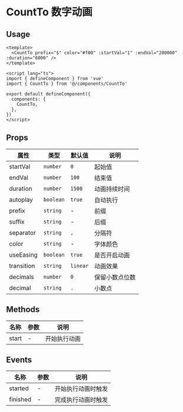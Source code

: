 # CountTo 数字动画

## Usage

```vue
<template>
  <CountTo prefix="$" color="#f00" :startVal="1" :endVal="200000" :duration="8000" />
</template>

<script lang="ts">
import { defineComponent } from 'vue'
import { CountTo } from '@/components/CountTo'

export default defineComponent({
  components: {
    CountTo,
  },
})
</script>
```

## Props

| 属性       | 类型      | 默认值   | 说明           |
| ---------- | --------- | -------- | -------------- |
| startVal   | `number`  | `0`      | 起始值         |
| endVal     | `number`  | `100`   | 结束值         |
| duration   | `number`  | `1500`   | 动画持续时间   |
| autoplay   | `boolean` | `true`   | 自动执行       |
| prefix     | `string`  | -        | 前缀           |
| suffix     | `string`  | -        | 后缀           |
| separator  | `string`  | `,`      | 分隔符         |
| color      | `string`  | -        | 字体颜色       |
| useEasing  | `boolean` | `true`   | 是否开启动画   |
| transition | `string`  | `linear` | 动画效果       |
| decimals   | `number`  | `0`      | 保留小数点位数 |
| decimal   | `string`  | `.`      | 小数点 |


## Methods

| 名称  | 参数   | 说明         |
| ----- | ---------- | ------------ |
| start | - | 开始执行动画 |


## Events

| 名称  | 参数   | 说明         |
| ----- | ---------- | ------------ |
| started | - | 开始执行动画时触发 |
| finished | - | 完成执行动画时触发 |
